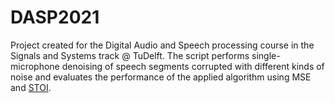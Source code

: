 # DASP2021

Project created for the Digital Audio and Speech processing course in the Signals and Systems track @ TuDelft. 
The script performs single-microphone denoising of speech segments corrupted with different kinds of noise and evaluates the performance of the applied algorithm using MSE and [STOI](https://doi-org.tudelft.idm.oclc.org/10.1109/ICASSP.2010.5495701).
